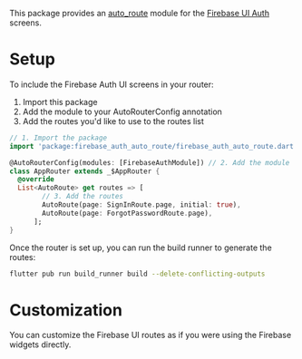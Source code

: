 This package provides an [auto_route](https://pub.dev/packages/auto_route) module for the [Firebase UI Auth](https://pub.dev/packages/firebase_ui_auth) screens.

# Setup

To include the Firebase Auth UI screens in your router:
1. Import this package
2. Add the module to your AutoRouterConfig annotation
3. Add the routes you'd like to use to the routes list

```dart
// 1. Import the package
import 'package:firebase_auth_auto_route/firebase_auth_auto_route.dart';

@AutoRouterConfig(modules: [FirebaseAuthModule]) // 2. Add the module
class AppRouter extends _$AppRouter {
  @override
  List<AutoRoute> get routes => [
        // 3. Add the routes
        AutoRoute(page: SignInRoute.page, initial: true),
        AutoRoute(page: ForgotPasswordRoute.page),
      ];
}
```
Once the router is set up, you can run the build runner to generate the routes:

```bash
flutter pub run build_runner build --delete-conflicting-outputs
```
# Customization
You can customize the Firebase UI routes as if you were using the Firebase widgets directly.

